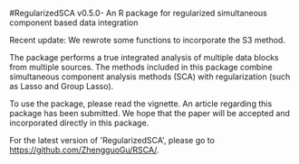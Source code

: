#RegularizedSCA v0.5.0- An R package for regularized simultaneous component based data integration

Recent update: We rewrote some functions to incorporate the S3 method. 

The package performs a true integrated analysis of multiple data blocks from multiple sources. The methods included in this package combine simultaneous component analysis methods (SCA) with regularization (such as Lasso and Group Lasso). 

To use the package, please read the vignette. An article regarding this package has been submitted. We hope that the paper will be accepted and incorporated directly in this package. 

For the latest version of 'RegularizedSCA', please go to https://github.com/ZhengguoGu/RSCA/.
